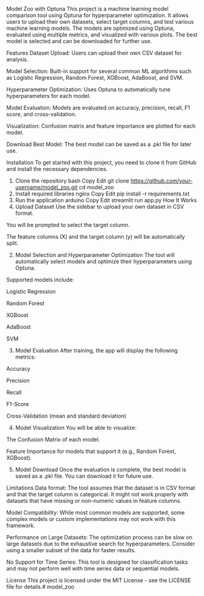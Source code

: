 Model Zoo with Optuna
This project is a machine learning model comparison tool using Optuna for hyperparameter optimization. It allows users to upload their own datasets, select target columns, and test various machine learning models. The models are optimized using Optuna, evaluated using multiple metrics, and visualized with various plots. The best model is selected and can be downloaded for further use.

Features
Dataset Upload: Users can upload their own CSV dataset for analysis.

Model Selection: Built-in support for several common ML algorithms such as Logistic Regression, Random Forest, XGBoost, AdaBoost, and SVM.

Hyperparameter Optimization: Uses Optuna to automatically tune hyperparameters for each model.

Model Evaluation: Models are evaluated on accuracy, precision, recall, F1 score, and cross-validation.

Visualization: Confusion matrix and feature importance are plotted for each model.

Download Best Model: The best model can be saved as a .pkl file for later use.

Installation
To get started with this project, you need to clone it from GitHub and install the necessary dependencies.

1. Clone the repository
bash
Copy
Edit
git clone https://github.com/your-username/model_zoo.git
cd model_zoo
2. Install required libraries
nginx
Copy
Edit
pip install -r requirements.txt
3. Run the application
arduino
Copy
Edit
streamlit run app.py
How It Works
1. Upload Dataset
Use the sidebar to upload your own dataset in CSV format.

You will be prompted to select the target column.

The feature columns (X) and the target column (y) will be automatically split.

2. Model Selection and Hyperparameter Optimization
The tool will automatically select models and optimize their hyperparameters using Optuna.

Supported models include:

Logistic Regression

Random Forest

XGBoost

AdaBoost

SVM

3. Model Evaluation
After training, the app will display the following metrics:

Accuracy

Precision

Recall

F1-Score

Cross-Validation (mean and standard deviation)

4. Model Visualization
You will be able to visualize:

The Confusion Matrix of each model.

Feature Importance for models that support it (e.g., Random Forest, XGBoost).

5. Model Download
Once the evaluation is complete, the best model is saved as a .pkl file. You can download it for future use.

Limitations
Data format: The tool assumes that the dataset is in CSV format and that the target column is categorical. It might not work properly with datasets that have missing or non-numeric values in feature columns.

Model Compatibility: While most common models are supported, some complex models or custom implementations may not work with this framework.

Performance on Large Datasets: The optimization process can be slow on large datasets due to the exhaustive search for hyperparameters. Consider using a smaller subset of the data for faster results.

No Support for Time Series: This tool is designed for classification tasks and may not perform well with time series data or sequential models.

License
This project is licensed under the MIT License - see the LICENSE file for details.#   m o d e l _ z o o  
 